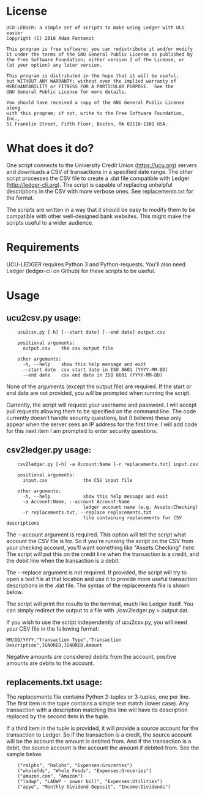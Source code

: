 # License

    UCU-LEDGER: a simple set of scripts to make using Ledger with UCU easier
    Copyright (C) 2016 Adam Fontenot

    This program is free software; you can redistribute it and/or modify
    it under the terms of the GNU General Public License as published by
    the Free Software Foundation; either version 2 of the License, or
    (at your option) any later version.

    This program is distributed in the hope that it will be useful,
    but WITHOUT ANY WARRANTY; without even the implied warranty of
    MERCHANTABILITY or FITNESS FOR A PARTICULAR PURPOSE.  See the
    GNU General Public License for more details.

    You should have received a copy of the GNU General Public License along
    with this program; if not, write to the Free Software Foundation, Inc.,
    51 Franklin Street, Fifth Floor, Boston, MA 02110-1301 USA.
    
# What does it do?
    
One script connects to the University Credit Union 
(https://ucu.org) servers and downloads a CSV of transactions in a 
specified date range. The other script processes the CSV file to 
create a .dat file compatible with Ledger (http://ledger-cli.org). 
The script is capable of replacing unhelpful descriptions in the CSV 
with more verbose ones. See replacements.txt for the format.
    
The scripts are written in a way that it should be easy to modify 
them to be compatible with other well-designed bank websites. This 
might make the scripts useful to a wider audience.

# Requirements

UCU-LEDGER requires Python 3 and Python-requests. You'll also 
need Ledger (ledger-cli on Github) for these scripts to be useful. 
    
# Usage
    
## ucu2csv.py usage:
        ucu2csv.py [-h] [--start date] [--end date] output.csv
        
        positional arguments:
          output.csv    the csv output file

        other arguments:
          -h, --help    show this help message and exit
          --start date  csv start date in ISO 8601 (YYYY-MM-DD)
          --end date    csv end date in ISO 8601 (YYYY-MM-DD) 
          
None of the arguments (except the output file) are required. 
If the start or end date are not provided, you will be prompted when 
running the script. 
        
Currently, the script will request your username and 
password. I will accept pull requests allowing them to be specified 
on the command line. The code currently doesn't handle security 
questions, but (I believe) these only appear when the server sees an 
IP address for the first time. I will add code for this next item I 
am prompted to enter security questions.
    
## csv2ledger.py usage:
        csv2ledger.py [-h] -a Account:Name [-r replacements.txt] input.csv

        positional arguments:
          input.csv             the CSV input file

        other arguments:
          -h, --help            show this help message and exit
          -a Account:Name, --account Account:Name
                                ledger account name (e.g. Assets:Checking)
          -r replacements.txt, --replace replacements.txt
                                file containing replacements for CSV descriptions
                                
The --account argument is required. This option will tell the 
script what account the CSV file is for. So if you're running the 
script on the CSV from your checking account, you'll want something 
like "Assets:Checking" here. The script will put this on the credit 
line when the transaction is a credit, and the debit line when the 
transaction is a debit. 
        
The --replace argument is not required. If provided, the 
script will try to open a text file at that location and use it to 
provide more useful transaction descriptions in the .dat file. The 
syntax of the replacements file is shown below.
        
The script will print the results to the terminal, much like 
Ledger itself. You can simply redirect the output to a file with 
./csv2ledger.py > output.dat.
        
If you wish to use the script independently of ucu2csv.py, 
you will need your CSV file in the following format:

    MM/DD/YYYY,"Transaction Type","Transaction Description",IGNORED,IGNORED,Amount

Negative amounts are considered debits from the account, positive 
amounts are debits to the account.
        
## replacements.txt usage:
The replacements file contains Python 2-tuples or 3-tuples, 
one per line. The first item in the tuple contains a simple text 
match (lower case). Any transaction with a description matching this 
line will have its description replaced by the second item in the 
tuple. 
        
 If a third item in the tuple is provided, it will provide a 
source account for the transaction to Ledger. So if the transaction 
is a credit, the source account will be the account the amount is 
debited from. And if the transaction is a debit, the source account 
is the account the amount if debited from. See the sample below.
        
        ("ralphs", "Ralphs", "Expenses:Groceries")
        ("wholefds", "Whole Foods", "Expenses:Groceries")
        ("amazon.com", "Amazon")
        ("ladwp", "LADWP - power bill", "Expenses:Utilities")
        ("apye", "Monthly Dividend Deposit", "Income:Dividends")
